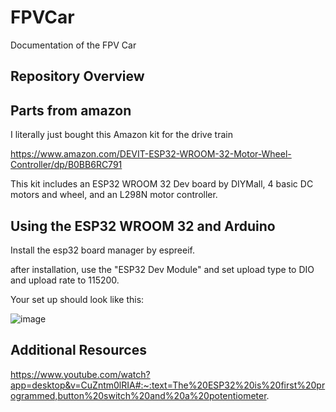 # FPVCar
Documentation of the FPV Car 

## Repository Overview


## Parts from amazon

I literally just bought this Amazon kit for the drive train

https://www.amazon.com/DEVIT-ESP32-WROOM-32-Motor-Wheel-Controller/dp/B0BB6RC791

This kit includes an ESP32 WROOM 32 Dev board by DIYMall, 4 basic DC motors and wheel, and an L298N motor controller.

## Using the ESP32 WROOM 32 and Arduino

Install the esp32 board manager by espreeif.

after installation, use the "ESP32 Dev Module" and set upload type to DIO and upload rate to 115200.

Your set up should look like this:

![image](https://github.com/user-attachments/assets/f997db81-1254-4bc3-9c0c-8af227972ba2)

## Additional Resources

https://www.youtube.com/watch?app=desktop&v=CuZntm0lRIA#:~:text=The%20ESP32%20is%20first%20programmed,button%20switch%20and%20a%20potentiometer.
